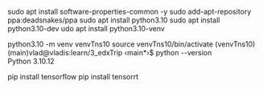 sudo apt install software-properties-common -y
sudo add-apt-repository ppa:deadsnakes/ppa
sudo apt install python3.10
sudo apt install python3.10-dev
udo apt install python3.10-venv

python3.10 -m venv venvTns10
source venvTns10/bin/activate
(venvTns10) (main)vlad@vladis:learn/3_edxTrip ‹main*›$ python --version            
Python 3.10.12



pip install tensorflow
 pip install tensorrt


